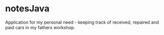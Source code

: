 # notesJava
Application for my personal need - keeping track of received, repaired and paid cars in my fathers workshop. 
